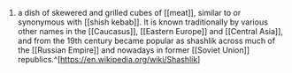 1. a dish of skewered and grilled cubes of [[meat]], similar to or synonymous with [[shish kebab]]. It is known traditionally by various other names in the [[Caucasus]], [[Eastern Europe]] and [[Central Asia]], and from the 19th century became popular as shashlik across much of the [[Russian Empire]] and nowadays in former [[Soviet Union]] republics.^[https://en.wikipedia.org/wiki/Shashlik]